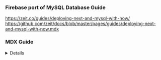 ### Firebase port of MySQL Database Guide

https://zeit.co/guides/deploying-next-and-mysql-with-now/
https://github.com/zeit/docs/blob/master/pages/guides/deploying-next-and-mysql-with-now.mdx

### MDX Guide
<details>

import Guide from '~/components/layout/guide'
import { TerminalInput } from '~/components/text/terminal'
import { InlineCode } from '~/components/text/code'
import { Image } from '~/components/media'
import Caption from '~/components/text/caption'
import Note from '~/components/text/note'
import { GenericLink } from '~/components/text/link'
import Card from '~/components/card'

export const meta = {
  title:
    'Create a Next.js Application With a Firebase Firestore That Builds and Deploys with Now',
  description:
    'How to deploy your Next.js and Firebase application with Now in a serverless environment',
  published: '2019-04-26T16:51:04.000Z',
  authors: ['moflo'],
  url: '/guides/deploying-next-and-firebase-with-now',
  image: `${
    process.env.ASSETS
  }/guides/deploying-next-firebase-with-now/deploying-next-firebase-with-now.png`,
  editUrl: 'pages/guides/deploying-next-and-mysql-with-now.mdx',
  lastEdited: '2019-04-27T21:46:17.000Z'
}

In this guide, we will walk you through creating and [deploying](/docs/v2/deployments/basics/) a [Next.js](https://nextjs.org/) app with the most popular open source database in the world, [MySQL](https://www.mysql.com/), on [ZEIT Now](/docs/v2).

[Next.js](https://nextjs.org/) from [ZEIT](https://zeit.co) is a production-ready framework that can help you create fast React applications. By using it along with MySQL, you can create a fast, modern web app that interacts with customer data in a performant manner.

We demonstrate the set up via an [example app](https://next-mysql.now.sh), that displays a paginated, gallery view of robot profiles, with individual profiles just a click away. The finished app can be found at <https://next-mysql.now.sh>.

<Image
  src={`${
    process.env.ASSETS
  }/guides/deploying-next-mysql-with-now/deploying-next-mysql-with-now.png`}
  width={650}
  height={380}
  oversize
/>

## Step 1: Populating Your MySQL Database

To use this guide, you will need to setup a remote MySQL database. Many cloud providers offer this service, such as [Amazon Web Services](https://aws.amazon.com/rds/sqlserver/), [Google Cloud](https://cloud.google.com/sql/) and [Microsoft Azure](https://azure.microsoft.com/en-gb/services/sql-database/). Most of them offer a free trial.

<Note>Please read the trial terms and conditions carefully.</Note>

Once you have your remote MySQL database setup, you should make a note of your database credentials:

- Database name
- Database hostname
- Database username
- Database password

Using these credentials, you can connect to your database and insert the [example data](https://github.com/zeit/now-examples/blob/master/nextjs-mysql/db.sql) into a new table named `profiles`.

For brevity, we do not cover inserting records into a MySQL database. More information on doing this can be found in the [MySQL documentation](https://dev.mysql.com/doc/mysql-getting-started/en/#mysql-getting-started-connecting).

## Step 2: Set Up Your Project

Now that the database is populated, you can create a project directory and `cd` into it:

<TerminalInput>mkdir next-mysql && cd next-mysql</TerminalInput>
<Caption>
  Creating and entering into the <InlineCode>/next-mysql</InlineCode>{' '}directory.
</Caption>

Next, [initialize](https://yarnpkg.com/lang/en/docs/cli/init/) the project:

<TerminalInput>yarn init</TerminalInput>
<Caption>
  Initializing the project, this creates a <InlineCode>package.json</InlineCode>{' '}file.
</Caption>

Yarn will present some initial questions to set up your project, complete this and when done, add [`serverless-mysql`](https://github.com/jeremydaly/serverless-mysql) and [`sql-template-strings`](https://github.com/felixfbecker/node-sql-template-strings) as [dependencies](https://yarnpkg.com/en/docs/cli/add#toc-yarn-add):

<TerminalInput>yarn add serverless-mysql sql-template-strings</TerminalInput>
<Caption>
  Adding <InlineCode>serverless-mysql</InlineCode> and <InlineCode>sql-template-strings</InlineCode> as <GenericLink href="https://yarnpkg.com/lang/en/docs/installing-dependencies/">dependencies</GenericLink> to the project.
</Caption>

Adding [`serverless-mysql`](https://github.com/jeremydaly/serverless-mysql) to the project will allow you to make connections to your MySQL database. In addition to this, it also **manages connections**, ensuring you do not 'max out' the available connections.

Managing MySQL connections is an essential part of using it **successfully in a serverless environment**. This is because [serverless functions](/docs/v2/deployments/concepts/lambdas/) will create multiple database connections as traffic increases. Therefore, all connections can be consumed quickly unless managed correctly - this is **all handled for you** by [`serverless-mysql`](https://github.com/jeremydaly/serverless-mysql).

<Note>
  Using <InlineCode>sql-template-strings</InlineCode> is strongly recommended to
  prevent attacks via{' '}
  <GenericLink href="https://en.wikipedia.org/wiki/SQL_injection">
    SQL Injection
  </GenericLink>{' '}
  by using{' '}
  <GenericLink href="https://blogs.msdn.microsoft.com/sqlphp/2008/09/30/how-and-why-to-use-parameterized-queries/">
    parameterized queries
  </GenericLink>
  .
</Note>

Now, add your database credentials from [step 1](#step-1:-populating-your-mysql-database) to the project as [secrets](/docs/v2/deployments/environment-variables-and-secrets#securing-environment-variables-using-secrets) using the [Now CLI](/download#now-cli) to keep them secure:

<TerminalInput>
  now secrets add MYSQL_HOST $database-hostname && now secrets add MYSQL_USER
  $database-username && now secrets add MYSQL_DATABASE $database-name && now
  secrets add MYSQL_PASSWORD $database-password
</TerminalInput>
<Caption>
  Adding <GenericLink href="/v2/deployments/environment-variables-and-secrets#securing-environment-variables-using-secrets">secrets</GenericLink> to the project.
</Caption>

## Step 3: Create Your Reusable Database Connection

To ensure all your MySQL connections are managed by [`serverless-mysql`](https://github.com/jeremydaly/serverless-mysql), you should create a helper function to form the connection each time.

Create a `/lib` directory with a `db.js` file inside:

<TerminalInput>mkdir lib</TerminalInput>
<Caption>
  Creating a <InlineCode>/lib</InlineCode>{' '}directory.
</Caption>

Add the following code to `db.js`:

```js
const mysql = require('serverless-mysql')

const db = mysql({
  config: {
    host: process.env.MYSQL_HOST,
    database: process.env.MYSQL_DATABASE,
    user: process.env.MYSQL_USER,
    password: process.env.MYSQL_PASSWORD
  }
})

exports.query = async query => {
  try {
    const results = await db.query(query)
    await db.end()
    return results
  } catch (error) {
    return { error }
  }
}
```

<Caption>
  An example <InlineCode>db.js</InlineCode> file for your project.
</Caption>

Your `db.js` file performs the following functions:

- Creates a connection to your MySQL database using credentials defined as [secrets](/docs/v2/deployments/environment-variables-and-secrets#securing-environment-variables-using-secrets)
- Exports a function that ensures connections are closed once the query has resolved

<Note>
  The most important line is <InlineCode>await db.end()</InlineCode>. This
  prevents your app from exhausting all available connections.
</Note>

Now you have a reusable database connection, perfectly suited for a [serverless](/docs/v2/deployments/concepts/lambdas/) environment.

## Step 4: Creating Your Node.js API

The next step is to create your API. Start off by creating an `/api` directory with a `/profiles` directory inside:

<TerminalInput>
  mkdir api && mkdir api/profiles
</TerminalInput>
<Caption>
  Creating an <InlineCode>/api</InlineCode> directory with a <InlineCode>/profiles</InlineCode> directory inside it.
</Caption>

Inside your `/profiles` directory create an `index.js` file with the following code:

```js
const db = require('../../lib/db')
const escape = require('sql-template-strings')
const url = require('url')

module.exports = async (req, res) => {
  const { query } = url.parse(req.url, true)
  let page = parseInt(query.page) || 1
  const limit = parseInt(query.limit) || 9
  if (page < 1) page = 1
  const profiles = await db.query(escape`
      SELECT *
      FROM profiles
      ORDER BY id
      LIMIT ${(page - 1) * limit}, ${limit}
    `)
  const count = await db.query(escape`
      SELECT COUNT(*)
      AS profilesCount
      FROM profiles
    `)
  const { profilesCount } = count[0]
  const pageCount = Math.ceil(profilesCount / limit)
  res.end(JSON.stringify({ profiles, pageCount, page }))
}
```

<Caption>
  An example <InlineCode>index.js</InlineCode> file for your project.
</Caption>

Your `index.js` file performs the following functions:

- Parses the request query parameters
- Uses the query parameters to determine which profiles are required
- Requests **only** the required profiles from the database
- Queries the database to get the total records
- Uses the records count to calculate pagination
- Sends the retrieved profiles and pagination details as a response

That is all the API code required to successfully use pagination in a [serverless](/docs/v2/deployments/concepts/lambdas/) environment.

Next, create a `profile.js` file in your `/profiles` directory containing the code below:

```js
const db = require('../../lib/db')
const escape = require('sql-template-strings')
const url = require('url')

module.exports = async (req, res) => {
  const { query } = url.parse(req.url, true)
  const [profile] = await db.query(escape`
    SELECT *
    FROM profiles
    WHERE id = ${query.id}
  `)
  res.end(JSON.stringify({ profile }))
}
```

<Caption>
  An example <InlineCode>profile.js</InlineCode> file for your project.
</Caption>

Your `profile.js` file performs the following functions:

- Parses the request query parameter
- Uses the query parameter to select a single profile from the database
- Sends the retrieved profile as a response

You now have an API that will give you either all profiles or just a single one, dependent on the [route](/docs/v2/deployments/routes/). You now need to create the application interface to display them.

## Step 5: Creating Your Next.js Client

To add [Next.js]() to your project, you should install the following [dependencies](https://yarnpkg.com/lang/en/docs/installing-dependencies/):

<TerminalInput>
  yarn add isomorphic-unfetch next react react-dom
</TerminalInput>
<Caption>
  Adding multiple dependencies to the project.
</Caption>

Next, create a `/pages` directory like so:

<TerminalInput>
  mkdir pages
</TerminalInput>
<Caption>
  Creating a <InlineCode>/pages</InlineCode> directory.
</Caption>

Now you should create an `index.js` file inside your `/pages` directory with the following code:

```jsx
import fetch from 'isomorphic-unfetch'
import Link from 'next/link'

HomePage.getInitialProps = async ({ req, query }) => {
  const protocol = req
    ? `${req.headers['x-forwarded-proto']}:`
    : location.protocol
  const host = req ? req.headers['x-forwarded-host'] : location.host
  const pageRequest = `${protocol}//${host}/api/profiles?page=${query.page ||
    1}&limit=${query.limit || 9}`
  const res = await fetch(pageRequest)
  const json = await res.json()
  return json
}

function HomePage({ profiles, page, pageCount }) {
  return (
    <>
      <ul>
        {profiles.map(p => (
          <li className="profile" key={p.id}>
            <Link prefetch href={`/profile?id=${p.id}`}>
              <a>
                <img src={p.avatar} />
                <span>{p.name}</span>
              </a>
            </Link>
          </li>
        ))}
      </ul>
      <nav>
        {page > 1 && (
          <Link prefetch href={`/?page=${page - 1}&limit=9`}>
            <a>Previous</a>
          </Link>
        )}
        {page < pageCount && (
          <Link prefetch href={`/?page=${page + 1}&limit=9`}>
            <a className="next">Next</a>
          </Link>
        )}
      </nav>
    </>
  )
}

export default HomePage
```

<Caption>
  An example <InlineCode>pages/index.js</InlineCode> file for your project.
</Caption>

<Note>
  This is an extract, the full code for this file can be found in the{' '}
  <GenericLink href="https://github.com/zeit/now-examples/blob/master/nextjs-mysql/pages/index.js">
    example repository
  </GenericLink>
  .
</Note>

Your `pages/index.js` file performs the following functions:

- Checks whether the request is being made from the server or client side
- Makes a request to the API for profiles using query parameters
- Receives the profiles and pagination data, making them available as props
- Lists the profiles in a gallery view
- Uses the pagination data to create navigation buttons

The next page you should create in the `/pages` directory is `profile.js`, this will render a more detailed view of an individual profile:

```jsx
import fetch from 'isomorphic-unfetch'
import Link from 'next/link'

ProfilePage.getInitialProps = async ({ req, query }) => {
  const protocol = req
    ? `${req.headers['x-forwarded-proto']}:`
    : location.protocol
  const host = req ? req.headers['x-forwarded-host'] : location.host
  const pageRequest = `${protocol}//${host}/api/profiles/${query.id}`
  const res = await fetch(pageRequest)
  const json = await res.json()
  return json
}

function ProfilePage({ profile }) {
  return (
    <>
      <div>
        <img src={profile.avatar} />
        <h1>{profile.name}</h1>
        <p>{profile.address}</p>
        <p>{profile.email}</p>
        <Link prefetch href="/">
          <a>← Back to profiles</a>
        </Link>
      </div>
    </>
  )
}

export default ProfilePage
```

<Caption>
  An example <InlineCode>pages/profile.js</InlineCode> file for your project.
</Caption>

<Note>
  This is an extract, the full code for this file can be found in the{' '}
  <GenericLink href="https://github.com/zeit/now-examples/blob/master/nextjs-mysql/pages/profile.js">
    example repository
  </GenericLink>
  .
</Note>

Your `pages/index.js` file performs the following functions:

- Checks whether the request is being made from the server or client side
- Makes a request to the API for a single profile using a query parameter
- Receives the profile data, making it available as a prop
- Displays the profile with an option to go back to the gallery

You now have a **complete application** with both an API and interface, the next section will show you how to deploy it seamlessly with [Now](/docs/v2/getting-started/introduction-to-now).

## Step 6: Deploy Your Project with Now

Getting your project ready to [deploy](/docs/v2/deployments/basics/) with [Now](/docs/v2/getting-started/introduction-to-now) could hardly be simpler, first you should create [`next.config.js` file](https://nextjs.org/docs#custom-configuration) in your root directory with the following code:

```js
module.exports = {
  target: 'serverless'
}
```

<Caption>
  An example <InlineCode>next.config.js</InlineCode> file for your project.
</Caption>

The purpose of this [file](https://nextjs.org/docs#custom-configuration) is to tell Next to build for a serverless environment, only 3 lines of code are needed!

The last file you should create is a [`now.json` file](/docs/v2/deployments/configuration). This will bring your project together with just a few lines of code before [deployment](/docs/v2/deployments/basics/). Create one with the following code:

```json
{
  "version": 2,
  "name": "next-mysql",
  "alias": "next-mysql.now.sh",
  "builds": [
    { "src": "api/**/*.js", "use": "@now/node" },
    { "src": "next.config.js", "use": "@now/next" }
  ],
  "routes": [
    {
      "src": "/api/profiles/(?<id>[^/]*)",
      "dest": "api/profiles/profile.js?id=$id"
    }
  ],
  "env": {
    "MYSQL_HOST": "@mysql_host",
    "MYSQL_USER": "@mysql_user",
    "MYSQL_PASSWORD": "@mysql_password",
    "MYSQL_DATABASE": "@mysql_database"
  }
}
```

<Caption>
  An example <InlineCode>now.json</InlineCode> file for your project.
</Caption>

The [`now.json` file](/docs/v2/deployments/configuration) allows you to achieve many things with your [deployment](/docs/v2/deployments/basics/). Below is a description of what each property does:

- [`version`](/docs/v2/deployments/configuration/#version) ensures you are using the latest [Now 2.0 platform](/docs/v2/platform/overview) version
- [`name`](/docs/v2/deployments/configuration/#name) defines a project [name](/docs/v2/deployments/configuration/#name) your deployment will be known by under Now
- [`alias`](/docs/v2/deployments/configuration/#alias) allows you to set an alias that can be [used in production](/docs/v2/domains-and-aliases/aliasing-a-deployment/)
- [`builds`](/docs/v2/deployments/configuration/#builds) instructs Now to use the [`@now/node`](/docs/v2/deployments/official-builders/node-js-now-node/) and [`@now/next`](/docs/v2/deployments/official-builders/next-js-now-next/) [builders](/docs/v2/deployments/builders/overview/) for your applications API and interface respectively
- [`routes`](/docs/v2/deployments/configuration/#routes) routes individual profile requests to the correct function, with the id parameter
- [`env`](/docs/v2/deployments/configuration/#env) injects defined secrets into the app, exposing them as [environment variables](/docs/v2/deployments/environment-variables-and-secrets#from-now.json)

<br />

Finally, deploy the application with [Now](/docs/v2/getting-started/introduction-to-now).

If you have not yet installed Now, you can do so by installing the [Now Desktop app](/docs/v2/getting-started/installation/#now-desktop) which installs Now CLI automatically, or by [installing Now CLI](/docs/v2/getting-started/installation/#now-cli) directly.

[Now](/docs/v2/getting-started/introduction-to-now) allows you to [deploy your project](/docs/v2/deployments/basics) from the terminal with just one command:

<TerminalInput>now</TerminalInput>
<Caption>
  Deploying an application with Now using only one command.
</Caption>

You will see a short build step in your terminal followed by the news that your project has been [deployed](https://zeit.co/docs/v2/deployments/basics/), it should look similar to this: <https://next-mysql.now.sh/>

## Resources

For more information on working with [MySQL](https://www.mysql.com/) and [Next.js](https://nextjs.org/), please refer to their documentation.

To configure [Now](/docs/v2/getting-started/introduction-to-now) further, please see these additional topics and guides:

<Card title="Deploying Basics" href="/docs/v2/deployments/basics">
  Deploy any of your applications with ZEIT Now.
</Card>

<Card
  title="Aliasing"
  href="/docs/v2/domains-and-aliases/aliasing-a-deployment/"
>
  Learn more about aliasing to your deployments.
</Card>

<Card title="www. Redirect" href="/guides/redirect-from-www">
  Create a redirect from the www. subdomain to your naked domain.
</Card>

<Card title="More Guides" href="/guides">
  See more guides that help you move forward with your projects and deployments.
</Card>

export default ({ children }) => <Guide meta={meta}>{children}</Guide>


</details>